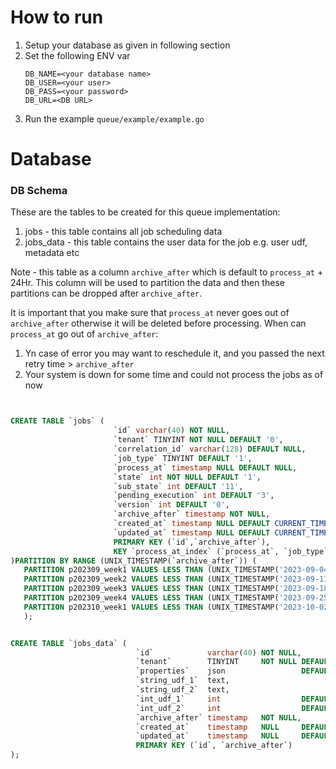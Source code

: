# How to run

1. Setup your database as given in following section
2. Set the following ENV var
   ```
   DB_NAME=<your database name>
   DB_USER=<your user>
   DB_PASS=<your password>
   DB_URL=<DB URL>
   ```
3. Run the example `queue/example/example.go`

# Database

### DB Schema

These are the tables to be created for this queue implementation:

1. jobs - this table contains all job scheduling data
2. jobs_data - this table contains the user data for the job e.g. user udf, metadata etc

Note - this table as a column `archive_after` which is default to `process_at` + 24Hr. This column
will be used to partition the data and then these partitions can be dropped after `archive_after`.

It is important that you make sure that  `process_at` never goes out of `archive_after` otherwise
it will be deleted before processing.
When can `process_at` go out of `archive_after`:

1. Yn case of error you may want to reschedule it, and you passed the next retry time > `archive_after`
2. Your system is down for some time and could not process the jobs as of now

```sql


CREATE TABLE `jobs` (
                       `id` varchar(40) NOT NULL,
                       `tenant` TINYINT NOT NULL DEFAULT '0',
                       `correlation_id` varchar(128) DEFAULT NULL,
                       `job_type` TINYINT DEFAULT '1',
                       `process_at` timestamp NULL DEFAULT NULL,
                       `state` int NOT NULL DEFAULT '1',
                       `sub_state` int DEFAULT '11',
                       `pending_execution` int DEFAULT '3',
                       `version` int DEFAULT '0',
                       `archive_after` timestamp NOT NULL,
                       `created_at` timestamp NULL DEFAULT CURRENT_TIMESTAMP,
                       `updated_at` timestamp NULL DEFAULT CURRENT_TIMESTAMP ON UPDATE CURRENT_TIMESTAMP,
                       PRIMARY KEY (`id`,`archive_after`),
                       KEY `process_at_index` (`process_at`, `job_type`,`state`, `tenant`, `pending_execution`)
)PARTITION BY RANGE (UNIX_TIMESTAMP(`archive_after`)) (
   PARTITION p202309_week1 VALUES LESS THAN (UNIX_TIMESTAMP('2023-09-04')), -- Week 1 (Sep 2023)
   PARTITION p202309_week2 VALUES LESS THAN (UNIX_TIMESTAMP('2023-09-11')), -- Week 2 (Sep 2023)
   PARTITION p202309_week3 VALUES LESS THAN (UNIX_TIMESTAMP('2023-09-18')), -- Week 3 (Sep 2023)
   PARTITION p202309_week4 VALUES LESS THAN (UNIX_TIMESTAMP('2023-09-25')), -- Week 4 (Sep 2023)
   PARTITION p202310_week1 VALUES LESS THAN (UNIX_TIMESTAMP('2023-10-02'))
   );


CREATE TABLE `jobs_data` (
                            `id`            varchar(40) NOT NULL,
                            `tenant`        TINYINT     NOT NULL DEFAULT '0',
                            `properties`    json                 DEFAULT NULL,
                            `string_udf_1`  text,
                            `string_udf_2`  text,
                            `int_udf_1`     int                  DEFAULT NULL,
                            `int_udf_2`     int                  DEFAULT NULL,
                            `archive_after` timestamp   NOT NULL,
                            `created_at`    timestamp   NULL     DEFAULT CURRENT_TIMESTAMP,
                            `updated_at`    timestamp   NULL     DEFAULT CURRENT_TIMESTAMP ON UPDATE CURRENT_TIMESTAMP,
                            PRIMARY KEY (`id`, `archive_after`)
); 
```